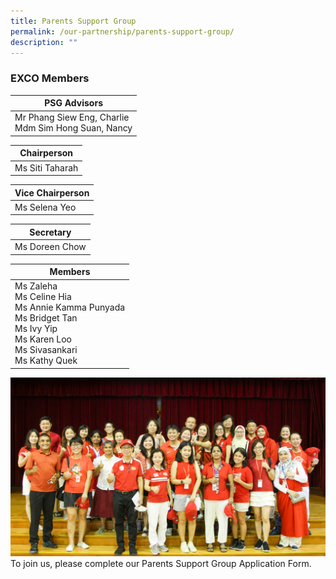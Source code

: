 ```yaml
---
title: Parents Support Group
permalink: /our-partnership/parents-support-group/
description: ""
---
```

### EXCO Members

|                      PSG Advisors                      |
|-------------------------------------|
| Mr Phang Siew Eng, Charlie<br>Mdm Sim Hong Suan, Nancy |

|   Chairperson   |
|--------|
| Ms Siti Taharah |

| Vice Chairperson |
|---------|
|   Ms Selena Yeo  |

|    Secretary   |
|-------|
| Ms Doreen Chow |

|                                                Members                                                                 |
|----------------|
| Ms Zaleha<br>Ms Celine Hia<br>Ms Annie Kamma Punyada<br>Ms Bridget Tan<br>Ms Ivy Yip<br>Ms Karen Loo<br>Ms Sivasankari<br>Ms Kathy Quek |

![](/images/CCE%20activities/NDP%201.jpeg)
To join us, please complete our Parents Support Group Application Form.